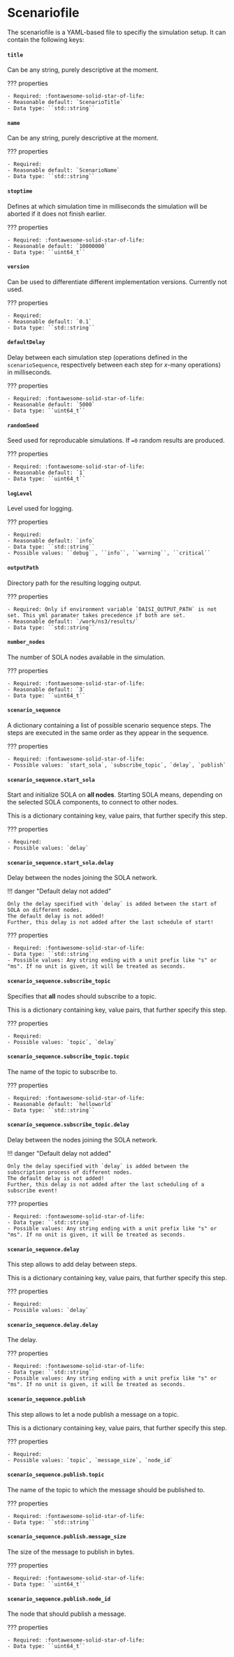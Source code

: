 # Scenariofile

<!-- BEGIN COPY GENERAL -->
The scenariofile is a YAML-based file to specifiy the simulation setup.
It can contain the following keys:

#### ``title``

Can be any string, purely descriptive at the moment.

??? properties

    - Required: :fontawesome-solid-star-of-life:
    - Reasonable default: `ScenarioTitle`
    - Data type: ``std::string``

#### ``name``

Can be any string, purely descriptive at the moment.

??? properties

    - Required:
    - Reasonable default: `ScenarioName`
    - Data type: ``std::string``

#### ``stoptime``
<!-- TODO Adjust to stop_time after modification of manager scenariofile parser -->

Defines at which simulation time in milliseconds the simulation will be aborted if it does not finish earlier.

??? properties

    - Required: :fontawesome-solid-star-of-life:
    - Reasonable default: `10000000`
    - Data type: ``uint64_t``

#### ``version``
<!-- TODO deprecated? -->

Can be used to differentiate different implementation versions.
Currently not used.

??? properties

    - Required:
    - Reasonable default: `0.1`
    - Data type: ``std::string``

#### ``defaultDelay``
<!-- TODO Adjust to default_delay after modification of manager scenariofile parser -->

Delay between each simulation step (operations defined in the `scenarioSequence`, respectively between each step for *x*-many operations) in milliseconds.

??? properties

    - Required: :fontawesome-solid-star-of-life:
    - Reasonable default: `5000`
    - Data type: ``uint64_t``

#### ``randomSeed``
<!-- TODO Adjust to random_seed after modification of manager scenariofile parser -->

Seed used for reproducable simulations.
If ``=0`` random results are produced.

??? properties

    - Required: :fontawesome-solid-star-of-life:
    - Reasonable default: `1`
    - Data type: ``uint64_t``

#### ``logLevel``
<!-- TODO Deprecated; Adjust after modification of manager scenariofile parser -->

Level used for logging.

??? properties

    - Required:
    - Reasonable default: `info`
    - Data type: ``std::string``
    - Possible values: ``debug``, ``info``, ``warning``, ``critical``

#### ``outputPath``
<!-- TODO Adjust after modification of manager scenariofile parser -->

Directory path for the resulting logging output.

??? properties

    - Required: Only if environment variable `DAISI_OUTPUT_PATH` is not set. This yml paramater takes precedence if both are set.
    - Reasonable default: `/work/ns3/results/`
    - Data type: ``std::string``

<!-- END COPY GENERAL -->

#### ``number_nodes``

The number of SOLA nodes available in the simulation.

??? properties

    - Required: :fontawesome-solid-star-of-life:
    - Reasonable default: `3`
    - Data type: ``uint64_t``

#### ``scenario_sequence``

A dictionary containing a list of possible scenario sequence steps.
The steps are executed in the same order as they appear in the sequence.

??? properties

    - Required: :fontawesome-solid-star-of-life:
    - Possible values: `start_sola`, `subscribe_topic`, `delay`, `publish`

#### ``scenario_sequence.start_sola``

Start and initialize SOLA on **all nodes**.
Starting SOLA means, depending on the selected SOLA components, to connect to other nodes.

This is a dictionary containing key, value pairs, that further specify this step.

??? properties

    - Required:
    - Possible values: `delay`

#### ``scenario_sequence.start_sola.delay``

Delay between the nodes joining the SOLA network.

!!! danger "Default delay not added"

    Only the delay specified with `delay` is added between the start of SOLA on different nodes.
    The default delay is not added!
    Further, this delay is not added after the last schedule of start!

??? properties

    - Required: :fontawesome-solid-star-of-life:
    - Data type: ``std::string``
    - Possible values: Any string ending with a unit prefix like "s" or "ms". If no unit is given, it will be treated as seconds.

#### ``scenario_sequence.subscribe_topic``

Specifies that **all** nodes should subscribe to a topic.

This is a dictionary containing key, value pairs, that further specify this step.

??? properties

    - Required:
    - Possible values: `topic`, `delay`

#### ``scenario_sequence.subscribe_topic.topic``

The name of the topic to subscribe to.

??? properties

    - Required: :fontawesome-solid-star-of-life:
    - Reasonable default: `helloworld`
    - Data type: ``std::string``

#### ``scenario_sequence.subscribe_topic.delay``

Delay between the nodes joining the SOLA network.

!!! danger "Default delay not added"

    Only the delay specified with `delay` is added between the subscription process of different nodes.
    The default delay is not added!
    Further, this delay is not added after the last scheduling of a subscribe event!

??? properties

    - Required: :fontawesome-solid-star-of-life:
    - Data type: ``std::string``
    - Possible values: Any string ending with a unit prefix like "s" or "ms". If no unit is given, it will be treated as seconds.

#### ``scenario_sequence.delay``

This step allows to add delay between steps.

This is a dictionary containing key, value pairs, that further specify this step.

??? properties

    - Required:
    - Possible values: `delay`

#### ``scenario_sequence.delay.delay``

The delay.

??? properties

    - Required: :fontawesome-solid-star-of-life:
    - Data type: ``std::string``
    - Possible values: Any string ending with a unit prefix like "s" or "ms". If no unit is given, it will be treated as seconds.

#### ``scenario_sequence.publish``

This step allows to let a node publish a message on a topic.

This is a dictionary containing key, value pairs, that further specify this step.

??? properties

    - Required:
    - Possible values: `topic`, `message_size`, `node_id`

#### ``scenario_sequence.publish.topic``

The name of the topic to which the message should be published to.

??? properties

    - Required: :fontawesome-solid-star-of-life:
    - Data type: ``std::string``

#### ``scenario_sequence.publish.message_size``

The size of the message to publish in bytes.

??? properties

    - Required: :fontawesome-solid-star-of-life:
    - Data type: ``uint64_t``

#### ``scenario_sequence.publish.node_id``

The node that should publish a message.

??? properties

    - Required: :fontawesome-solid-star-of-life:
    - Data type: ``uint64_t``
